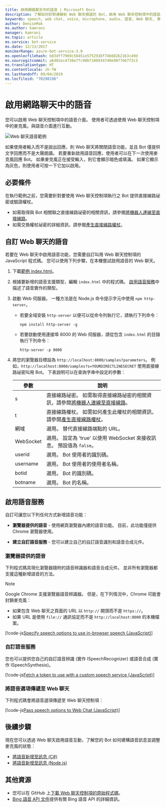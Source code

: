 ```yaml
---
title: 啟用網路聊天中的語音 | Microsoft Docs
description: 了解如何針對連線到 Web 聊天頻道的 Bot，啟用 Web 聊天控制項中的語音。
keywords: speech, web chat, voice, microphone, audio, 語音, Web 聊天, 麥克風, 音訊
author: DeniseMak
ms.author: kamrani
manager: kamrani
ms.topic: article
ms.service: bot-service
ms.date: 12/13/2017
monikerRange: azure-bot-service-3.0
ms.openlocfilehash: b83dff7969c58451e5752938f74b682b2163c49d
ms.sourcegitcommit: a6d02ec4738e7fc90b7108934740e9077667f3c5
ms.translationtype: HT
ms.contentlocale: zh-TW
ms.lasthandoff: 09/04/2019
ms.locfileid: "70298198"
---
```

# <a name="enable-speech-in-web-chat"></a>啟用網路聊天中的語音
您可以啟用 Web 聊天控制項中的語音介面。 使用者可透過使用 Web 聊天控制項中的麥克風，與語音介面進行互動。

![Web 聊天語音範例](~/media/bot-service-channel-webchat/webchat-sample-speech.png)

如果使用者輸入而不是說出回應，則 Web 聊天將關閉語音功能，並且 Bot 僅提供文字回應而不是大聲朗讀。 若要重新啟用語音回應，使用者可以在下一次使用麥克風回應 Bot。 如果麥克風正在接受輸入，則它會顯示暗色或填滿。 如果它顯示為灰色，則使用者可按一下它加以啟用。

## <a name="prerequisites"></a>必要條件

  在執行範例之前，您需要針對要使用 Web 聊天控制項執行之 Bot 提供直接線路祕密或驗證權杖。 
  * 如需取得與 Bot 相關聯之直接線路祕密的相關資訊，請參閱[將機器人連線至直接線路](bot-service-channel-connect-directline.md)。
  * 如需交換權杖祕密的詳細資訊，請參閱[產生直接線路權杖](rest-api/bot-framework-rest-direct-line-3-0-authentication.md)。

## <a name="customizing-web-chat-for-speech"></a>自訂 Web 聊天的語音
若要在 Web 聊天中啟用語音功能，您需要自訂叫用 Web 聊天控制項的 JavaScript 程式碼。 您可以使用下列步驟，在本機嘗試啟用語音的 Web 聊天。

1. 下載[範例 index.html](https://aka.ms/web-chat-speech-sample)。 <!-- this aka.ms link needs to be updated if the sample location changes -->
2. 根據要新增的語音支援類型，編輯 `index.html` 中的程式碼。 [啟用語音服務](#enable-speech-services)中描述了語音實作的類型。 
3. 啟動 Web 伺服器。 一種方法是在 Node.js 命令提示字元中使用 `npm http-server`。

   * 若要全域安裝 `http-server` 以便可以從命令列執行它，請執行下列命令：

     ```
     npm install http-server -g
     ```

   * 若要啟動使用連接埠 8000 的 Web 伺服器，請從包含 `index.html` 的目錄執行下列命令：

     ```
     http-server -p 8000
     ```
4. 將您的瀏覽器目標設為 `http://localhost:8000/samples?parameters`。 例如，`http://localhost:8000/samples?s=YOURDIRECTLINESECRET` 使用直接線路祕密叫用 Bot。 下表說明可以在查詢字串中設定的參數：

   | 參數 | 說明 |
   |-----------|-------------|
   | s | 直接線路祕密。 如需取得直接線路祕密的相關資訊，請參閱[將機器人連線至直接線路](bot-service-channel-connect-directline.md)。 |
   | t | 直接線路權杖。 如需如何產生此權杖的相關資訊，請參閱[產生直接線路權杖](rest-api/bot-framework-rest-direct-line-3-0-authentication.md)。 |
   | 網域 | 選用。 替代直接線路端點的 URL。  |
   | WebSocket | 選用。 設定為 'true' 以使用 WebSocket 來接收訊息。 預設值為 `false`。 |
   | userid | 選用。 Bot 使用者的識別碼。  |
   | username | 選用。 Bot 使用者的使用者名稱。  |
   | botid | 選用。 Bot 的識別碼。 |
   | botname | 選用。 Bot 的名稱。 |


## <a name="enable-speech-services"></a>啟用語音服務
自訂可讓您以下列任何方式新增語音功能：

* **瀏覽器提供的語音** - 使用網頁瀏覽器內建的語音功能。 目前，此功能僅提供 Chrome 瀏覽器使用。
<!--* **Use Bing Speech service** - You can use the Bing Speech service to provide speech recognition and synthesis. This way of access speech functionality is supported by a variety of browsers. In this case, the processing is done on a server instead of on the browser.-->
* **建立自訂語音服務** - 您可以建立自己的自訂語音識別和語音合成元件。

### <a name="browser-provided-speech"></a>瀏覽器提供的語音

下列程式碼具現化瀏覽器隨附的語音辨識器和語音合成元件。 並非所有瀏覽器都支援這種新增語音的方法。 

> [!NOTE] 
> Google Chrome 支援瀏覽器語音辨識器。 但是，在下列情況中，Chrome 可能會封鎖麥克風：
> * 如果包含 Web 聊天之頁面的 URL 以 `http://` 開頭而不是 `https://`。
> * 如果 URL 是使用 `file://` 通訊協定而不是 `http://localhost:8000` 的本機檔案。

[!code-js[Specify speech options to use in-browser speech (JavaScript)](./includes/code/bot-service-channel-connect-webchat-speech.js#BrowserSpeech)]

<!--### Bing Speech service

The following code instantiates speech recognizer and speech synthesis components that use the Bing Speech service. The recognition and generation of speech is performed on the server. This mechanism is supported in multiple browsers. 

> [!TIP]
> You can use speech recognition priming to improve your bot's speech recognition accuracy if you use the Bing Speech service. For more information, check out the [Speech Support in Bot Framework](https://blog.botframework.com/2017/06/26/Speech-To-Text) blog post.

[!code-js[Specify speech options to use the Bing Speech API (JavaScript)](./includes/code/bot-service-channel-connect-webchat-speech.js#BingSpeech)]

#### Use the Bing Speech service with a token

You also have the option to enable Cognitive Services speech recognition using a token. The token is generated in a secure back end using your API key.

The following example code shows how the token fetch is done from a secure back end to avoid exposing the API key.

[!code-js[Fetch a token to use with the Bing Speech API (JavaScript)](./includes/code/bot-service-channel-connect-webchat-speech.js#FetchToken)]
-->
### <a name="custom-speech-service"></a>自訂語音服務

您也可以提供您自己的自訂語音辨識 (實作 ISpeechRecognizer) 或語音合成 (實作 ISpeechSynthesis)。 

[!code-js[Fetch a token to use with a custom speech service (JavaScript)](./includes/code/bot-service-channel-connect-webchat-speech.js#CustomSpeechService)]

### <a name="pass-the-speech-options-to-web-chat"></a>將語音選項傳遞至 Web 聊天

下列程式碼會將語音選項傳遞至 Web 聊天控制項：

[!code-js[Pass speech options to Web Chat (JavaScript)](./includes/code/bot-service-channel-connect-webchat-speech.js#PassSpeechOptionsToWebChat)]

## <a name="next-steps"></a>後續步驟
現在您可以透過 Web 聊天啟用語音互動，了解您的 Bot 如何建構語音訊息並調整麥克風的狀態：
* [將語音新增至訊息 (C#)](dotnet/bot-builder-dotnet-text-to-speech.md)
* [將語音新增至訊息 (Node.js)](nodejs/bot-builder-nodejs-text-to-speech.md)

## <a name="additional-resources"></a>其他資源

* 您可以在 GitHub 上[下載 Web 聊天控制項的原始程式碼](https://github.com/Microsoft/BotFramework-WebChat)。
* [Bing 語音 API 文件](https://docs.microsoft.com/azure/cognitive-services/speech/home)提供有關 Bing 語音 API 的詳細資訊。

